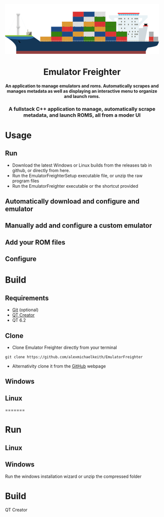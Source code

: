 ![Freighter.png](config/images/Freighter.png)
<h1 align="center">
Emulator Freighter
</h1>
<h4 align="center">
An application to manage emulators and roms. Automatically scrapes and manages metadata as well as displaying an interactive menu to organize and launch roms.
</h4>

<h3 align="center">
A fullstack C++ application to manage, automatically scrape metadata, and launch ROMS, all from a moder UI
</h3>

# Usage

## Run

* Download the latest Windows or Linux builds from the releases tab in github, or directly from here.
* Run the EmulatorFreighterSetup executable file, or unzip the raw program files
* Run the EmulatorFreighter executable or the shortcut provided

## Automatically download and configure and emulator

## Manually add and configure a custom emulator

## Add your ROM files

## Configure

# Build

## Requirements

* [Git](https://git-scm.com/downloads) (optional)
* [QT Creator](https://www.qt.io/download-qt-installer)
* QT 6.2

## Clone
* Clone Emulator Freighter directly from your terminal
```
git clone https://github.com/alexmichaelkeith/EmulatorFreighter
```
*  Alternativity clone it from the [GitHub](https://github.com/alexmichaelkeith/EmulatorFreighter) webpage


## Windows



## Linux
=======
# Run

## Linux


## Windows

Run the windows installation wizard or unzip the compressed folder



# Build

QT Creator
